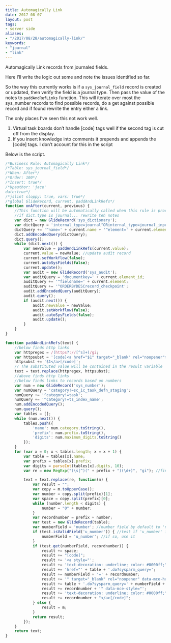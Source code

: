```yaml
---
title: Automagically Link
date: 2017-08-07
layout: post
tags:
- server side
aliases:
- "/2017/08/28/automagically-link/"
keywords:
- "journal"
- "link"
---
```

Automagically Link records from journaled fields.

Here I’ll write the logic out some and note the issues identified so far.

<!--more-->
So the way this currently works is if a `sys_journal_field` record is created or updated, then verify the field is a journal type. Then pass the value of the notes to `paddAndRefLinks` function. This will iterate over most the sys_number records to find possible records, do a get against possible record and if found rewrite the entry either a link.

The only places I’ve seen this not work well.

1. Virtual task boards don’t handle [code] tags well if the second tag is cut off from the display.
1. If you insert knowledge into comments it prepends and appends the [code] tags. I don’t account for this in the script

Below is the script.

```js
/*Business Rule: Automagically Link*/
/*Table: sys_journal_field*/
/*When: After*/
/*Order: 100*/
/*Insert: true*/
/*Upauthor: 'jace'
date:true*/
/*jslint sloppy: true, vars: true*/
/*global GlideRecord, current, paddAndLinkRefs*/
function onAfter(current, previous) {
    //This function will be automatically called when this rule is processed.
    //if dict.type is journal... rewrite teh notes
    var dict = new GlideRecord('sys_dictionary');
    var dictQuery = 'internal_type=journal^ORinternal_type=journal_input';
    dictQuery += '^name=' + current.name + '^element=' + current.element;
    dict.addEncodedQuery(dictQuery);
    dict.query();
    while (dict.next()) {
        var newValue = paddAndLinkRefs(current.value);
        current.value = newValue; //update audit record
        current.setWorkflow(false);
        current.autoSysFields(false);
        current.update();
        var audit = new GlideRecord('sys_audit');
        var auditQuery = 'documentkey=' + current.element_id;
        auditQuery += '^fieldname=' + current.element;
        auditQuery += '^ORDERBYDESCrecord_checkpoint';
        audit.addEncodedQuery(auditQuery);
        audit.query();
        if (audit.next()) {
            audit.newvalue = newValue;
            audit.setWorkflow(false);
            audit.autoSysFields(false);
            audit.update();
        }
    }
}

function paddAndLinkRefs(text) {
    //below finds http links
    var httpregex = /(https?://[^s]+)/gi;
    var httpsubst = '[code]<a href="$1" target="_blank" rel="noopener">';
    httpsubst += '$1</a>[/code]';
    // The substituted value will be contained in the result variable
    text = text.replace(httpregex, httpsubst);
    //above finds http links
    //below finds links to records based on numbers
    var num = new GlideRecord('sys_number');
    var numQuery = 'category!=sc_ic_task_defn_staging';
    numQuery += '^category!=task';
    numQuery += '^category!=ts_index_name';
    num.addEncodedQuery();
    num.query();
    var tables = [];
    while (num.next()) {
        tables.push({
            'name': num.category.toString(),
            'prefix': num.prefix.toString(),
            'digits': num.maximum_digits.toString()
        });
    }
    for (var x = 0; x < tables.length; x = x + 1) {
        var table = tables[x].name;
        var prefix = tables[x].prefix;
        var digits = parseInt(tables[x].digits, 10);
        var re = new RegExp("(\s|^)(" + prefix + ")(\d+)", "gi"); //find

        text = text.replace(re, function(m) {
            var result = "";
            var copy = m.toUpperCase();
            var number = copy.split(prefix)[1];
            var space = copy.split(prefix)[0];
            while (number.length < digits) {
                number = "0" + number;
            }
            var recordnumber = prefix + number;
            var test = new GlideRecord(table);
            var numberField = 'number'; //number field by default to 'number'
            if (test.isValidField('u_number')) { //test if 'u_number' is valid
                numberField = 'u_number'; //if so, use it
            }
            if (test.get(numberField, recordnumber)) {
                result += space;
                result += "[code]";
                result += '<a style="';
                result += 'text-decoration: underline; color: #0000ff;" ';
                result += 'href="' + table + '.do?sysparm_query=';
                result += numberField + '=' + recordnumber;
                result += '" target="_blank" rel="noopener" data-mce-href="';
                result += table + '.do?sysparm_query=' + numberField + '=';
                result += recordnumber + '" data-mce-style="';
                result += 'text-decoration: underline; color: #0000ff;">"';
                result += recordnumber + "</a>[/code]";
            } else {
                result = m;
            }
            return result;
        });
    }
    return text;
}
```
